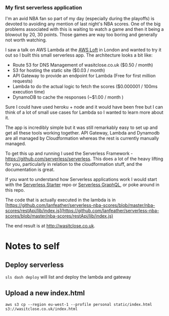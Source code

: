 ### My first serverless application

I'm an avid NBA fan so part of my day (especially during the playoffs) is devoted to avoiding any mention of last night's NBA scores. One of the big problems associated with this is waiting to watch a game and then it being a blowout by 20, 30 points. Those games are way too boring and generally not worth watching.

I saw a talk on AWS Lambda at the [AWS Loft](https://awsloft.london) in London and wanted to try it out so I built this small serverless app. The architecture looks a bit like:

- Route 53 for DNS Management of wasitclose.co.uk ($0.50 / month)
- S3 for hosting the static site ($0.03 / month)
- API Gateway to provide an endpoint for Lambda (Free for first million requests)
- Lambda to do the actual logic to fetch the scores ($0.000001 / 100ms execution time)
- DynamoDB to cache the responses (~$1.00 / month )

Sure I could have used heroku + node and it would have been free but I can think of a lot of small use cases for Lambda so I wanted to learn more about it.

The app is incredibly simple but it was still remarkably easy to set up and get all these tools working together. API Gateway, Lambda and Dynamodb are all managed by Cloudformation whereas the rest is currently manually managed.

To get this up and running I used the Serverless Framework - https://github.com/serverless/serverless. This does a lot of the heavy lifting for you, particularly in relation to the cloudformation stuff, and the documentation is great.

If you want to understand how Serverless applications work I would start with the [Serverless Starter](https://github.com/serverless/serverless-starter) repo or [Serverless GraphQL](https://github.com/serverless/serverless-graphql), or poke around in this repo.

The code that is actually executed in the lambda is in [https://github.com/Ianfeather/serverless-nba-scores/blob/master/nba-scores/restApi/lib/index.js](https://github.com/Ianfeather/serverless-nba-scores/blob/master/nba-scores/restApi/lib/index.js)

The end result is at http://wasitclose.co.uk.



# Notes to self


## Deploy serverless

`sls dash deploy` will list and deploy the lambda and gateway

## Upload a new index.html

`aws s3 cp --region eu-west-1 --profile personal static/index.html s3://wasitclose.co.uk/index.html`
